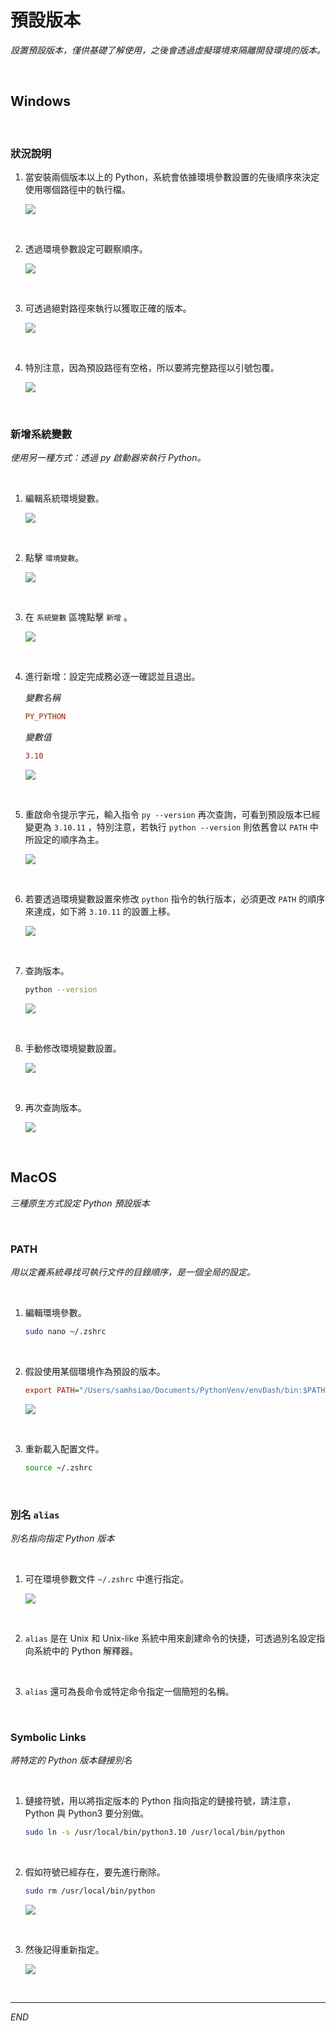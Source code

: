 # 預設版本

_設置預設版本，僅供基礎了解使用，之後會透過虛擬環境來隔離開發環境的版本。_

<br>

## Windows

<br>

### 狀況說明

1. 當安裝兩個版本以上的 Python，系統會依據環境參數設置的先後順序來決定使用哪個路徑中的執行檔。

    ![](images/img_41.png)

<br>

2. 透過環境參數設定可觀察順序。

    ![](images/img_42.png)

<br>

3. 可透過絕對路徑來執行以獲取正確的版本。

    ![](images/img_43.png)

<br>

4. 特別注意，因為預設路徑有空格，所以要將完整路徑以引號包覆。

    ![](images/img_44.png)

<br>


### 新增系統變數

_使用另一種方式：透過 py 啟動器來執行 Python。_

<br>

1. 編輯系統環境變數。

    ![](images/img_05.png)

<br>

2. 點擊 `環境變數`。

    ![](images/img_06.png)

<br>

3. 在 `系統變數` 區塊點擊 `新增` 。

    ![](images/img_07.png)

<br>

4. 進行新增：設定完成務必逐一確認並且退出。

    _變數名稱_
    ```ini
    PY_PYTHON
    ```
    _變數值_
    ```ini
    3.10
    ```

    ![](images/img_08.png)

<br>

5. 重啟命令提示字元，輸入指令 `py --version` 再次查詢，可看到預設版本已經變更為 `3.10.11` ，特別注意，若執行 `python --version` 則依舊會以 `PATH` 中所設定的順序為主。

    ![](images/img_09.png)

<br>

6. 若要透過環境變數設置來修改 `python` 指令的執行版本，必須更改 `PATH` 的順序來達成，如下將 `3.10.11` 的設置上移。

    ![](images/img_46.png)

<br>

7. 查詢版本。

    ```bash
    python --version
    ```

    ![](images/img_10.png)

<br>

8. 手動修改環境變數設置。

    ![](images/img_49.png)

<br>

9. 再次查詢版本。 

    ![](images/img_50.png)

<br>

## MacOS

_三種原生方式設定 Python 預設版本_

<br>

### PATH

_用以定義系統尋找可執行文件的目錄順序，是一個全局的設定。_

<br>

1. 編輯環境參數。

    ```bash
    sudo nano ~/.zshrc
    ```

<br>

2. 假設使用某個環境作為預設的版本。

    ```ini
    export PATH="/Users/samhsiao/Documents/PythonVenv/envDash/bin:$PATH"   
    ```
    
    ![](images/img_11.png)

<br>

3. 重新載入配置文件。

    ```bash
    source ~/.zshrc
    ```


<br>

### 別名 `alias`

_別名指向指定 Python 版本_

<br>

1. 可在環境參數文件 `~/.zshrc` 中進行指定。

    ![](images/img_17.png)

<br>

2. `alias` 是在 Unix 和 Unix-like 系統中用來創建命令的快捷，可透過別名設定指向系統中的 Python 解釋器。

<br>

3. `alias` 還可為長命令或特定命令指定一個簡短的名稱。

<br>

### Symbolic Links

_將特定的 Python 版本鏈接別名_

<br>

1. 鏈接符號，用以將指定版本的 Python 指向指定的鏈接符號，請注意， Python 與 Python3 要分別做。

    ```bash
    sudo ln -s /usr/local/bin/python3.10 /usr/local/bin/python
    ```

<br>

2. 假如符號已經存在，要先進行刪除。

    ```bash
    sudo rm /usr/local/bin/python
    ```

    ![](images/img_35.png)

<br>

3. 然後記得重新指定。

    ![](images/img_36.png)

<br>

---

_END_